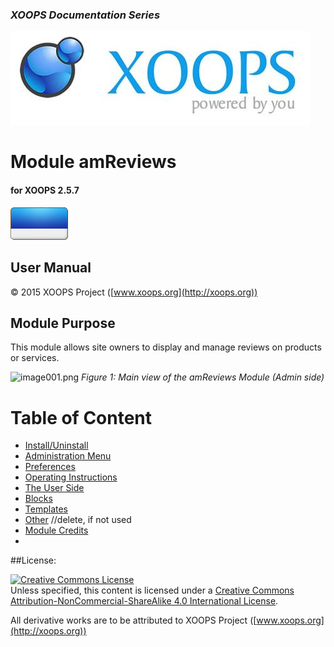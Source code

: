 ### _XOOPS Documentation Series_
![logoXoops.jpg](assets/logoXoops.jpg)

# Module amReviews
#### for XOOPS 2.5.7
      
![logoModule.png](assets/logoModule.png)
            
## User Manual

© 2015 XOOPS Project ([www.xoops.org](http://xoops.org))    

## Module Purpose 

This module allows site owners to display and manage reviews on products or services.

![image001.png](assets/image001.png)
*Figure 1: Main view of the amReviews Module (Admin side)*

# Table of Content

* [Install/Uninstall](book/1install.md)
* [Administration Menu](book/2administration.md)
* [Preferences](book/3preferences.md)
* [Operating Instructions](book/4operations.md)
* [The User Side](book/5userside.md)
* [Blocks](book/6blocks.md)
* [Templates](book/7templates.md)
* [Other](book/8other.md) //delete, if not used
* [Module Credits](book/9credits.md)
* 

##License:

<a rel="license" href="http://creativecommons.org/licenses/by-nc-sa/4.0/"><img alt="Creative Commons License" style="border-width:0" src="https://i.creativecommons.org/l/by-nc-sa/4.0/88x31.png" /></a><br />Unless specified, this content is licensed under a <a rel="license" href="http://creativecommons.org/licenses/by-nc-sa/4.0/">Creative Commons Attribution-NonCommercial-ShareAlike 4.0 International License</a>.

All derivative works are to be attributed to XOOPS Project ([www.xoops.org](http://xoops.org))

